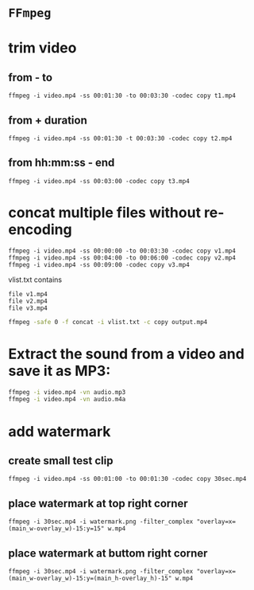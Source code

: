 # `FFmpeg`

# trim video
## from - to
```
ffmpeg -i video.mp4 -ss 00:01:30 -to 00:03:30 -codec copy t1.mp4
```
## from + duration
```
ffmpeg -i video.mp4 -ss 00:01:30 -t 00:03:30 -codec copy t2.mp4
```
## from hh:mm:ss - end
```
ffmpeg -i video.mp4 -ss 00:03:00 -codec copy t3.mp4
```

# concat multiple files without re-encoding
```
ffmpeg -i video.mp4 -ss 00:00:00 -to 00:03:30 -codec copy v1.mp4
ffmpeg -i video.mp4 -ss 00:04:00 -to 00:06:00 -codec copy v2.mp4
ffmpeg -i video.mp4 -ss 00:09:00 -codec copy v3.mp4
```

vlist.txt contains
```
file v1.mp4
file v2.mp4
file v3.mp4
```

```sh
ffmpeg -safe 0 -f concat -i vlist.txt -c copy output.mp4
```

# Extract the sound from a video and save it as MP3:
```sh
ffmpeg -i video.mp4 -vn audio.mp3
ffmpeg -i video.mp4 -vn audio.m4a
```
# add watermark
## create small test clip
```
ffmpeg -i video.mp4 -ss 00:01:00 -to 00:01:30 -codec copy 30sec.mp4
```
## place watermark at top right corner
```
ffmpeg -i 30sec.mp4 -i watermark.png -filter_complex "overlay=x=(main_w-overlay_w)-15:y=15" w.mp4
```
## place watermark at buttom right corner
```
ffmpeg -i 30sec.mp4 -i watermark.png -filter_complex "overlay=x=(main_w-overlay_w)-15:y=(main_h-overlay_h)-15" w.mp4
```
